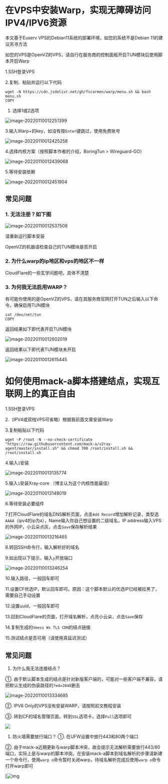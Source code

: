# 在VPS中安装Warp，实现无障碍访问IPV4/IPV6资源

本文基于Euserv VPS的Debian11系统的部署环境，如您的系统不是Debian 11的建议另寻方法

如您的VPS是OpenVZ的VPS，请自行在服务商的控制面板开启TUN模块后使用脚本开启Warp

1.SSH登录VPS

2.复制、粘贴并运行以下代码

```shell
wget -N https://cdn.jsdelivr.net/gh/fscarmen/warp/menu.sh && bash menu.sh
COPY
```

1. 选择1或2选项

![image-20220110012251399](https://gitee.com/jerry-chen417/picgo/raw/master/img/202201100122471.png)



3.输入Warp+的key，如没有按`Enter`键跳过，使用免费账号

![image-20220110012425258](https://gitee.com/jerry-chen417/picgo/raw/master/img/202201100124288.png)



4.选择内核方案（按照脚本作者的介绍，BoringTun > Wireguard-GO）

![image-20220110012439068](https://gitee.com/jerry-chen417/picgo/raw/master/img/202201100124102.png)



5.等待安装依赖



![image-20220110012451904](https://gitee.com/jerry-chen417/picgo/raw/master/img/202201100124958.png)

## 常见问题

### 1. 无法注册？如下图



![image-20220110012537508](https://gitee.com/jerry-chen417/picgo/raw/master/img/202201100125552.png)

请重新运行脚本安装

OpenVZ的机器请检查自己的TUN模块是否开启

### 2. 为什么warp的ip地区和vps的地区不一样

CloudFlare的一些玄学问题吧，具体不清楚

### 3. 为何我无法启用WARP？

有可能你使用的是OpenVZ的VPS，请在其服务商官网打开TUN之后输入以下命令，确保启用TUN模块

```shell
cat /dev/net/tun
COPY
```

返回结果如下即代表开启TUN模块

![image-20220110012602019](https://gitee.com/jerry-chen417/picgo/raw/master/img/202201100126053.png)



返回结果以下即代表TUN模块未开启

![image-20220110012615445](https://gitee.com/jerry-chen417/picgo/raw/master/img/202201100126475.png)



# 如何使用mack-a脚本搭建结点，实现互联网上的真正自由

1.SSH登录VPS

2.（IPV4或双栈VPS可省略）根据我前面文章安装Warp

3.复制粘贴以下代码

```shell
wget -P /root -N --no-check-certificate "https://raw.githubusercontent.com/mack-a/v2ray-agent/master/install.sh" && chmod 700 /root/install.sh && /root/install.sh
```

4.输入`1`安装

![image-20220110013135774](https://gitee.com/jerry-chen417/picgo/raw/master/img/202201100131948.png)

5.输入`1`安装Xray-core （博主认为这个内核性能最佳）

![image-20220110013148019](https://gitee.com/jerry-chen417/picgo/raw/master/img/202201100131075.png)

6.等待安装必要组件

7.打开CloudFlare的域名DNS解析页面，点击`Add Record`增加解析记录，类型选`AAAA`（ipv4的ip为`A`），Name输入你自己想设置的二级域名，IP address输入VPS的外网IP，小云朵点灰，点击`Save`保存解析结果

![image-20220110013216465](https://gitee.com/jerry-chen417/picgo/raw/master/img/202201100132501.png)

8.转回SSH命令行，输入解析好的域名



9.如出现以下提示，输入`y`开放端口

![image-20220110013246254](https://gitee.com/jerry-chen417/picgo/raw/master/img/202201100132323.png)



10.输入路径，一般回车即可





11.设置CF优选IP，默认回车即可。原因：这个脚本默认的优选IP已经被拉黑了，需要自己手动设置





12.设置uuid，一般回车即可





13.回到CloudFlare的页面，打开域名解析，点亮小云朵，点击`Save`保存





14.复制生成的`Vmess Ws TLS CDN`的结点链接





15.测试结点是否可用（请使用真延迟测试）





## 常见问题

1. 为什么我无法连接结点？

①. 由于默认脚本生成的结点是针对新版客户端的，可能对一些客户端不兼容，请把默认生成的伪装路径的`?ed=2048`删去

![image-20220110013334685](https://gitee.com/jerry-chen417/picgo/raw/master/img/202201100133724.png)

②. IPV6 Only的VPS没有安装WARP，请按照前文教程安装



③. 转到CF的域名管理页面，转到`SSL`选项卡，选择`Full`选项即可

![](https://gitee.com/jerry-chen417/picgo/raw/master/img/202201100134774.png)



1. 防火墙需要放行端口？
   ①. 在UFW设置中放行443和80两个端口

②. 由于mack-a近期更新与warp脚本冲突，故会提示无法解析需要放行443/80端口，实际上是与warp的脚本冲突。在安装mack-a脚本到域名解析的步骤请新建一个命令行，使用`warp o`命令暂时关闭warp，待域名解析完成后使用`warp o`命令打开warp即可



[![img](https://gitee.com/jerry-chen417/picgo/raw/master/img/202201100128006.png)